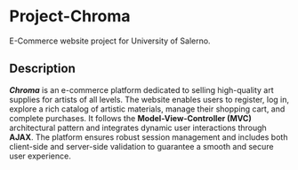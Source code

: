 # Project-Chroma
E-Commerce website project for University of Salerno.


## Description
***Chroma*** is an e-commerce platform dedicated to selling high-quality art supplies for artists of all levels.
The website enables users to register, log in, explore a rich catalog of artistic materials, manage their shopping cart, and complete purchases. It follows the **Model-View-Controller (MVC)** architectural pattern and integrates dynamic user interactions through **AJAX**. The platform ensures robust session management and includes both client-side and server-side validation to guarantee a smooth and secure user experience. 
